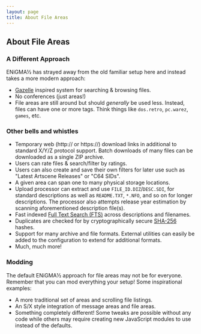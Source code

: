 ```yaml
---
layout: page
title: About File Areas
---
```

## About File Areas

### A Different Approach
ENiGMA½ has strayed away from the old familiar setup here and instead takes a more modern approach:
* [Gazelle](https://whatcd.github.io/Gazelle/) inspired system for searching & browsing files.
* No conferences (just areas!)
* File areas are still around but should *generally* be used less. Instead, files can have one or more tags. Think things like `dos.retro`, `pc.warez`, `games`, etc.

### Other bells and whistles
* Temporary web (http:// or https://) download links in additional to standard X/Y/Z protocol support. Batch downloads of many files can be downloaded as a single ZIP archive.
* Users can rate files & search/filter by ratings.
* Users can also create and save their own filters for later use such as "Latest Artscene Releases" or "C64 SIDs".
* A given area can span one to many physical storage locations.
* Upload processor can extract and use `FILE_ID.DIZ`/`DESC.SDI`, for standard descriptions as well as `README.TXT`, `*.NFO`, and so on for longer descriptions. The processor also attempts release year estimation by scanning aforementioned description file(s).
* Fast indexed [Full Text Search (FTS)](https://sqlite.org/fts3.html) across descriptions and filenames.
* Duplicates are checked for by cryptographically secure [SHA-256](https://en.wikipedia.org/wiki/SHA-2) hashes.
* Support for many archive and file formats. External utilities can easily be added to the configuration to extend for additional formats.
* Much, much more!

### Modding
The default ENiGMA½ approach for file areas may not be for everyone. Remember that you can mod everything your setup! Some inspirational examples:
* A more traditional set of areas and scrolling file listings.
* An S/X style integration of message areas and file areas.
* Something completely different! Some tweaks are possible without any code while others may require creating new JavaScript modules to use instead of the defaults.
